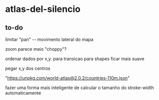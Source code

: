 # atlas-del-silencio

## to-do

limitar "pan" -- movimento lateral do mapa

zoom parece meio "choppy"?

ordenar dados por x,y. para transicao para shapes ficar mais suave

pegar x,y dos centros

"https://unpkg.com/world-atlas@2.0.2/countries-110m.json"

fazer uma forma mais inteligente de calcular o tamanho do stroke-width automaticamente

